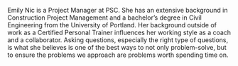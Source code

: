 Emily Nic is a Project Manager at PSC. She has an extensive background in Construction Project Management and a bachelor’s degree in Civil Engineering from the University of Portland. Her background outside of work as a Certified Personal Trainer influences her working style as a coach and a collaborator. Asking questions, especially the right type of questions, is what she believes is one of the best ways to not only problem-solve, but to ensure the problems we approach are problems worth spending time on.
